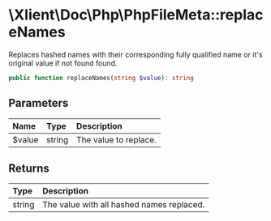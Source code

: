 # \\Xlient\\Doc\\Php\\PhpFileMeta::replaceNames

Replaces hashed names with their corresponding fully qualified name or it's original value if not found found.

```php
public function replaceNames(string $value): string
```

## Parameters

| Name | Type | Description |
| :--- | :--- | :--- |
| $value | string | The value to replace. |

## Returns

| Type | Description |
| :--- | :--- |
| string | The value with all hashed names replaced. |